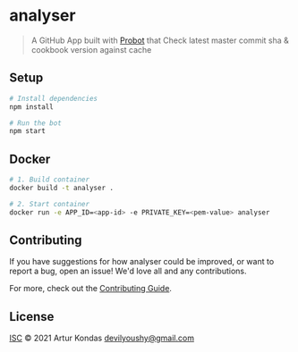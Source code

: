 # analyser

> A GitHub App built with [Probot](https://github.com/probot/probot) that Check latest master commit sha &amp; cookbook version against cache

## Setup

```sh
# Install dependencies
npm install

# Run the bot
npm start
```

## Docker

```sh
# 1. Build container
docker build -t analyser .

# 2. Start container
docker run -e APP_ID=<app-id> -e PRIVATE_KEY=<pem-value> analyser
```

## Contributing

If you have suggestions for how analyser could be improved, or want to report a bug, open an issue! We'd love all and any contributions.

For more, check out the [Contributing Guide](CONTRIBUTING.md).

## License

[ISC](LICENSE) © 2021 Artur Kondas <devilyoushy@gmail.com>
